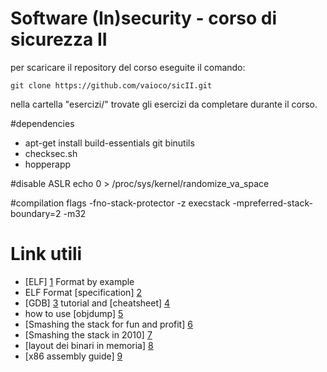 # Software (In)security - corso di sicurezza II

per scaricare il repository del corso eseguite il comando:

```
git clone https://github.com/vaioco/sicII.git
```

nella cartella "esercizi/" trovate gli esercizi da completare durante il corso.

#dependencies

+ apt-get install build-essentials git binutils
+ checksec.sh
+ hopperapp

#disable ASLR
echo 0 > /proc/sys/kernel/randomize_va_space

#compilation flags
-fno-stack-protector -z execstack -mpreferred-stack-boundary=2 -m32


# Link utili

* [ELF] [1] Format by example 
* ELF Format [specification] [2]
* [GDB] [3] tutorial and [cheatsheet] [4]
* how to use [objdump] [5]
* [Smashing the stack for fun and profit] [6]
* [Smashing the stack in 2010] [7]
* [layout dei binari in memoria] [8]
* [x86 assembly guide] [9]

[1]: http://www.linuxjournal.com/article/1060 "ELF example"
[2]: http://www.skyfree.org/linux/references/ELF_Format.pdf "ELF format"
[3]: http://www.yolinux.com/TUTORIALS/GDB-Commands.html "GDB"
[4]: http://www.cs.berkeley.edu/~mavam/teaching/cs161-sp11/gdb-refcard.pdf "GDB cheatsheet"
[5]: http://www.thegeekstuff.com/2012/09/objdump-examples/ "objdump"
[6]: http://insecure.org/stf/smashstack.html "smashing the stack"
[7]: http://www.mgraziano.info/docs/stsi2010.pdf "smashing 2010"
[8]: http://www.geeksforgeeks.org/memory-layout-of-c-program/ "memory layout"
[9]: http://www.drpaulcarter.com/pcasm/ "x86 guide"
